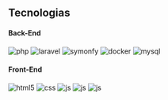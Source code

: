 
##  Tecnologias

#### Back-End

<div style="display: inline_block">
  <img align="center" alt="php" src="https://img.shields.io/badge/PHP-777BB4?style=for-the-badge&logo=php&logoColor=white" />
  <img align="center" alt="laravel" src="https://img.shields.io/badge/Laravel-FF2D20?style=for-the-badge&logo=laravel&logoColor=white" />
  <img align="center" alt="symonfy" src="https://img.shields.io/badge/Symfony-00000F?style=for-the-badge&logo=symfony&logoColor=white" />  
  <img align="center" alt="docker" src="https://img.shields.io/badge/Docker-2496ED?style=for-the-badge&logo=docker&logoColor=white" />  
  <img align="center" alt="mysql" src="https://img.shields.io/badge/MySQL-E34F26?style=for-the-badge&logo=mysql&logoColor=white" />
</div>

#### Front-End
<div style="display: inline_block">
  <img align="center" alt="html5" src="https://img.shields.io/badge/HTML5-E34F26?style=for-the-badge&logo=html5&logoColor=white" />
  <img align="center" alt="css" src="https://img.shields.io/badge/CSS3-1572B6?style=for-the-badge&logo=css3&logoColor=white" />
  <img align="center" alt="js" src="https://img.shields.io/badge/JavaScript-F7DF1E?style=for-the-badge&logo=javascript&logoColor=black" />
  <img align="center" alt="js" src="https://img.shields.io/badge/ReactJS-2496ED?style=for-the-badge&logo=react&logoColor=white" />
  <img align="center" alt="js" src="https://img.shields.io/badge/Bootstrap-563D7C?style=for-the-badge&logo=bootstrap&logoColor=white" />

</div>
